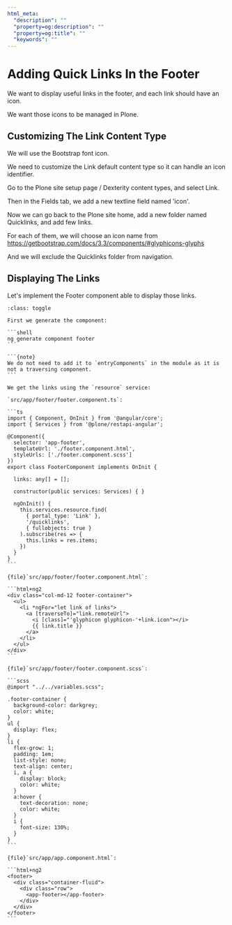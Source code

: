 ```yaml
---
html_meta:
  "description": ""
  "property=og:description": ""
  "property=og:title": ""
  "keywords": ""
---
```


# Adding Quick Links In the Footer

We want to display useful links in the footer, and each link should have an icon.

We want those icons to be managed in Plone.

## Customizing The Link Content Type

We will use the Bootstrap font icon.

We need to customize the Link default content type so it can handle an icon identifier.

Go to the Plone site setup page / Dexterity  content types, and select Link.

Then in the Fields tab, we add a new textline field named 'icon'.

Now we can go back to the Plone site home, add a new folder named Quicklinks, and add few links.

For each of them, we will choose an icon name from <https://getbootstrap.com/docs/3.3/components/#glyphicons-glyphs>

And we will exclude the Quicklinks folder from navigation.

## Displaying The Links

Let's implement the Footer component able to display those links.

````{admonition} Solution
:class: toggle

First we generate the component:

```shell
ng generate component footer
```

```{note}
We do not need to add it to `entryComponents` in the module as it is not a traversing component.
```

We get the links using the `resource` service:

`src/app/footer/footer.component.ts`:

```ts
import { Component, OnInit } from '@angular/core';
import { Services } from '@plone/restapi-angular';

@Component({
  selector: 'app-footer',
  templateUrl: './footer.component.html',
  styleUrls: ['./footer.component.scss']
})
export class FooterComponent implements OnInit {

  links: any[] = [];

  constructor(public services: Services) { }

  ngOnInit() {
    this.services.resource.find(
      { portal_type: 'Link' },
      '/quicklinks',
      { fullobjects: true }
    ).subscribe(res => {
      this.links = res.items;
    })
  }
}
```

{file}`src/app/footer/footer.component.html`:

```html+ng2
<div class="col-md-12 footer-container">
  <ul>
    <li *ngFor="let link of links">
      <a [traverseTo]="link.remoteUrl">
        <i [class]="'glyphicon glyphicon-'+link.icon"></i>
        {{ link.title }}
      </a>
    </li>
  </ul>
</div>
```

{file}`src/app/footer/footer.component.scss`:

```scss
@import "../../variables.scss";

.footer-container {
  background-color: darkgrey;
  color: white;
}
ul {
  display: flex;
}
li {
  flex-grow: 1;
  padding: 1em;
  list-style: none;
  text-align: center;
  i, a {
    display: block;
    color: white;
  }
  a:hover {
    text-decoration: none;
    color: white;
  }
  i {
    font-size: 130%;
  }
}
```

{file}`src/app/app.component.html`:

```html+ng2
<footer>
  <div class="container-fluid">
    <div class="row">
      <app-footer></app-footer>
    </div>
  </div>
</footer>
```
````
